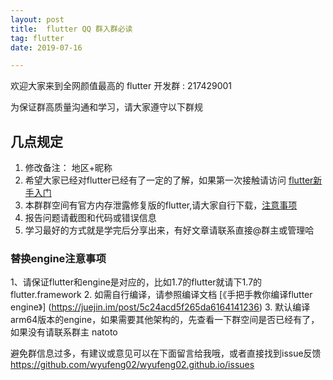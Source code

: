 ```yaml
---
layout: post
title:  flutter QQ 群入群必读
tag: flutter
date: 2019-07-16 

---
```


欢迎大家来到全网颜值最高的 flutter 开发群 : 217429001

为保证群高质量沟通和学习，请大家遵守以下群规

## 几点规定
>
1. 修改备注： 地区+昵称
2. 希望大家已经对flutter已经有了一定的了解，如果第一次接触请访问 [flutter新手入门](http://flutter.io)
3. 本群群空间有官方内存泄露修复版的flutter,请大家自行下载，[注意事项](替换engine注意事项)
4. 报告问题请截图和代码或错误信息
5. 学习最好的方式就是学完后分享出来，有好文章请联系直接@群主或管理哈



### 替换engine注意事项
1、请保证flutter和engine是对应的，比如1.7的flutter就请下1.7的flutter.framework
2. 如需自行编译，请参照编译文档 [《手把手教你编译flutter engine》] (https://juejin.im/post/5c24acd5f265da6164141236)
3. 默认编译arm64版本的engine，如果需要其他架构的，先查看一下群空间是否已经有了，如果没有请联系群主 natoto


避免群信息过多，有建议或意见可以在下面留言给我哦，或者直接找到issue反馈 https://github.com/wyufeng02/wyufeng02.github.io/issues
